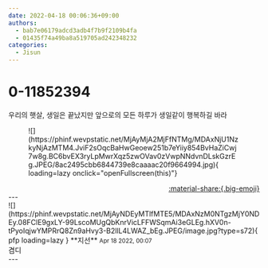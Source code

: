 ```yaml
---
date: 2022-04-18 00:06:36+09:00
authors:
  - bab7e06179adcd3adb4f7b9f2109b4fa
  - 01435f74a49ba8a519705ad242348232
categories:
  - Jisun
---
```


# 0-11852394

<div class="post-container" markdown="1">
<div class="content-container md-sidebar__scrollwrap" markdown="1">

우리의 햇살, 생일은 끝났지만 앞으로의 모든 하루가 생일같이 행복하길 바라 
<figure markdown="1">
![](https://phinf.wevpstatic.net/MjAyMjA2MjFfNTMg/MDAxNjU1NzkyNjAzMTM4.JviF2sOqcBaHwGeoew251b7eYiiy854BvHaZiCwj7w8g.BC6bvEX3ryLpMwrXqz5zwOVav0zVwpNNdvnDLskGzrEg.JPEG/8ac2495cbb6844739e8caaaac20f9664994.jpg){ loading=lazy onclick="openFullscreen(this)"}
</figure>


</div>
</div>

<div style="text-align: right;" markdown="1">
<a href="https://weverse.io/fromis9/fanpost/0-11852394" style="text-align: right;">:material-share:{.big-emoji}</a>
</div>
---

<div class="comments-container md-sidebar__scrollwrap" markdown="1">
<div class="comment" markdown="1">
<div class='id-container' markdown="1">
![](https://phinf.wevpstatic.net/MjAyNDEyMTlfMTE5/MDAxNzM0NTgzMjY0NDEy.08FClE9gxLY-99LscoMUgQbKnrVicLFFWSqmAi3eGLEg.hXV0n-tPyoIqjwYMPRrQ8Zn9aHvy3-B2llL4LWAZ_bEg.JPEG/image.jpg?type=s72){ pfp loading=lazy }
**<span class="artist">지선</span>** <small>Apr 18 2022, 00:07</small><br>
</div>
<div class='comment-body' markdown="1">
겸디
</div>
</div>
</div>
---
